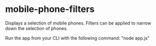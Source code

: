 # mobile-phone-filters
Displays a selection of mobile phones. Filters can be applied to narrow down the selection of phones.

Run the app from your CLI with the following command: "node app.js"


